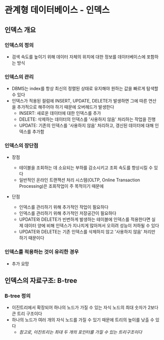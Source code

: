 # 관계형 데이터베이스 - 인덱스
## 인덱스 개요
### 인덱스의 정의
- 검색 속도를 높이기 위해 데이터 자체의 위치에 대한 정보를 데이터베이스에 포함하는 방식

### 인덱스의 관리
- DBMS는 index를 항상 최신의 정렬된 상태로 유지해야 원하는 값을 빠르게 탐색할 수 있다
- 인덱스가 적용된 컬럼에 INSERT, UPDATE, DELETE가 발생하면 그에 따른 연산을 추가적으로 해주어야 하기 때문에 오버헤드가 발생한다
  - INSERT: 새로운 데이터에 대한 인덱스를 추가
  - DELETE: 삭제하는 데이터의 인덱스를 '사용하지 않음' 처리하는 작업을 진행
  - UPDATE: 기존의 인덱스를 '사용하지 않음' 처리하고, 갱신된 데이터에 대해 인덱스를 추가함

### 인덱스의 장단점
- 장점
  - 테이블을 조회하는 데 소요되는 부하를 감소시키고 조회 속도를 향상시킬 수 있다
  - 일반적인 온라인 트랜잭션 처리 시스템(OLTP, Online Transaction Processing)은 조회작업이 주 목적이기 때문에

- 단점
  - 인덱스를 관리하기 위해 추가적인 작업이 필요하다
  - 인덱스를 관리하기 위해 추가적인 저장공간이 필요하다
  - UPDATE와 DELETE가 빈번하게 발생하는 테이블에 인덱스를 적용한다면 실제 데이터 양에 비해 인덱스가 지나치게 많아져서 오히려 성능이 저하될 수 있다
  - UPDATE와 DELETE는 기존 인덱스를 삭제하지 않고 '사용하지 않음' 처리만 하기 때문이다

### 인덱스를 적용하는 것이 유리한 경우
- 추가 요망

## 인덱스의 자료구조: B-tree
### B-tree 정의
- 이진트리에서 확장되어 하나의 노드가 가질 수 있는 자식 노드의 최대 숫자가 2보다 큰 트리 구조이다
- 하나의 노드가 여러 개의 자식 노드를 가질 수 있기 때문에 트리의 높이를 낮출 수 있다
  - *참고로, 이진트리는 최대 두 개의 포인터를 가질 수 있는 트리구조이다*
